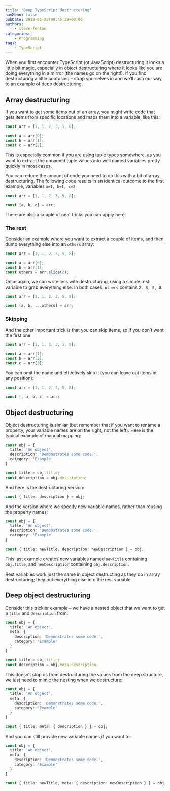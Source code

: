 ```yaml
---
title: 'Deep TypeScript destructuring'
navMenu: false
pubDate: 2018-01-25T08:45:29+00:00
authors:
    - steve-fenton
categories:
    - Programming
tags:
    - TypeScript
---
```


When you first encounter TypeScript (or JavaScript) destructuring it looks a little bit magic, especially in object destructuring where it looks like you are doing everything in a mirror (the names go on the right!). If you find destructuring a little confusing – strap yourselves in and we’ll rush our way to an example of deep destructuring.

## Array destructuring

If you want to get some items out of an array, you might write code that gets items from specific locations and maps them into a variable, like this:

```typescript
const arr = [1, 1, 2, 3, 5, 8];

const a = arr[0];
const b = arr[1];
const c = arr[2];
```

This is especially common if you are using tuple types somewhere, as you want to extract the unnamed tuple values into well named variables pretty quickly in most cases.

You can reduce the amount of code you need to do this with a bit of array destructuring. The following code results in an identical outcome to the first example, variables `a=1, b=1, c=2`:

```typescript
const arr = [1, 1, 2, 3, 5, 8];

const [a, b, c] = arr;
```

There are also a couple of neat tricks you can apply here.

### The rest

Consider an example where you want to extract a couple of items, and then dump everything else into an `others` array:

```typescript
const arr = [1, 1, 2, 3, 5, 8];

const a = arr[0];
const b = arr[1];
const others = arr.slice(2);
```

Once again, we can write less with destructuring, using a simple rest variable to grab everything else. In both cases, `others` contains `2, 3, 5, 8`:

```typescript
const arr = [1, 1, 2, 3, 5, 8];

const [a, b, ...others] = arr;
```

### Skipping

And the other important trick is that you can skip items, so if you don’t want the first one:

```typescript
const arr = [1, 1, 2, 3, 5, 8];

const a = arr[1];
const b = arr[2];
const c = arr[3];
```

You can omit the name and effectively skip it (you can leave out items in any position):

```typescript
const arr = [1, 1, 2, 3, 5, 8];

const [, a, b, c] = arr;
```

## Object destructuring

Object destructuring is similar (but remember that if you want to rename a property, your variable names are on the right, not the left). Here is the typical example of manual mapping:

```typescript
const obj = {
  title: 'An object',
  description: 'Demonstrates some code.',
  category: 'Example'
}

const title = obj.title;
const description = obj.description;
```

And here is the destructuring version:

```typescript
const { title, description } = obj;
```

And the version where we specify new variable names, rather than reusing the property names:

```typescript
const obj = {
  title: 'An object',
  description: 'Demonstrates some code.',
  category: 'Example'
}

const { title: newTitle, description: newDescription } = obj;
```

This last example creates new variables named `newTitle` containing `obj.title`, and `newDescription` containing `obj.description`.

Rest variables work just the same in object destructing as they do in array destructuring; they put everything else into the rest variable.

## Deep object destructuring

Consider this trickier example – we have a nested object that we want to get a `title` and `description` from:

```typescript
const obj = {
  title: 'An object',
  meta: {
    description: 'Demonstrates some code.',
    category: 'Example'
  }
}

const title = obj.title;
const description = obj.meta.description;
```

This doesn’t stop us from destructuring the values from the deep structure, we just need to mimic the nesting when we destructure:

```typescript
const obj = {
  title: 'An object',
  meta: {
    description: 'Demonstrates some code.',
    category: 'Example'
  }
}

const { title, meta: { description } } = obj;
```

And you can still provide new variable names if you want to:

```typescript
const obj = {
  title: 'An object',
  meta: {
    description: 'Demonstrates some code.',
    category: 'Example'
  }
}

const { title: newTitle, meta: { description: newDescription } } = obj;
```